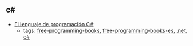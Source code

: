 c#
---
* [El lenguaje de programación C#](http://dis.um.es/~bmoros/privado/bibliografia/LibroCsharp.pdf)
    * tags: [free-programming-books](../tags/free-programming-books.md), [free-programming-books-es](../tags/free-programming-books-es.md), [.net](../tags/.net.md), [c#](../tags/c#.md)
